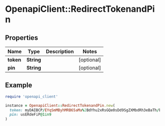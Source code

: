 # OpenapiClient::RedirectTokenandPin

## Properties

| Name | Type | Description | Notes |
| ---- | ---- | ----------- | ----- |
| **token** | **String** |  | [optional] |
| **pin** | **String** |  | [optional] |

## Example

```ruby
require 'openapi_client'

instance = OpenapiClient::RedirectTokenandPin.new(
  token: myDAIBCP/EYqSmMByhMRB65aMa%2BdYhu2xRsGQe0sDd9SgZXMbdRh3eBaTh/bLViVGQoil6p9ytUUVhkqWalejOqCNVkXXTk/iNPTPaFCeh9%2B,
  pin: usERdeFiP@1in9
)
```

